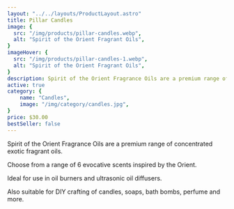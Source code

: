 ```yaml
---
layout: "../../layouts/ProductLayout.astro"
title: Pillar Candles
image: {
  src: "/img/products/pillar-candles.webp",
  alt: "Spirit of the Orient Fragrant Oils",
}
imageHover: {
  src: "/img/products/pillar-candles-1.webp",
  alt: "Spirit of the Orient Fragrant Oils",
}
description: Spirit of the Orient Fragrance Oils are a premium range of concentrated exotic fragrant oils.
active: true
category: {
    name: "Candles",
    image: "/img/category/candles.jpg",
}
price: $30.00
bestSeller: false
---
```


Spirit of the Orient Fragrance Oils are a premium range of concentrated exotic fragrant oils.

Choose from a range of 6 evocative scents inspired by the Orient.

Ideal for use in oil burners and ultrasonic oil diffusers.

Also suitable for DIY crafting of candles, soaps, bath bombs, perfume and more.